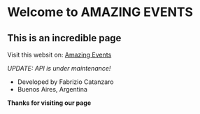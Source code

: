 # Welcome to AMAZING EVENTS
## This is an incredible page

Visit this websit on:
[Amazing Events](https://fabriziocatanzaro.github.io/amazing-events/ "Amazing Events")

*UPDATE: API is under maintenance!*

* Developed by Fabrizio Catanzaro
* Buenos Aires, Argentina

**Thanks for visiting our page**
